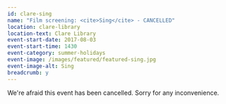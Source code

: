 ```yaml
---
id: clare-sing
name: "Film screening: <cite>Sing</cite> - CANCELLED"
location: clare-library
location-text: Clare Library
event-start-date: 2017-08-03
event-start-time: 1430
event-category: summer-holidays
event-image: /images/featured/featured-sing.jpg
event-image-alt: Sing
breadcrumb: y
---
```


We're afraid this event has been cancelled. Sorry for any inconvenience.
